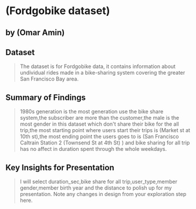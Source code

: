 # (Fordgobike dataset)
## by (Omar Amin)


## Dataset

>The dataset is for Fordgobike data, it contains information about undividual rides made in a bike-sharing system covering the greater San Francisco Bay area.

## Summary of Findings

> 1980s generation is the most generation use the bike share system,the subscriber are more than the customer,the male is the most gender in  this dataset which don't share their bike for the all trip,the most starting point where users start their trips is (Market st at 10th st),the most ending point the users goes to is (San Francisco Caltrain Station 2 (Townsend St at 4th St) ) and bike sharing for all trip has no affect in duration spent through the whole weekdays.


## Key Insights for Presentation

> I will select duration_sec,bike share for all trip,user_type,member gender,member birth year and the distance to polish up for my presentation. Note any changes in design from your exploration step here.